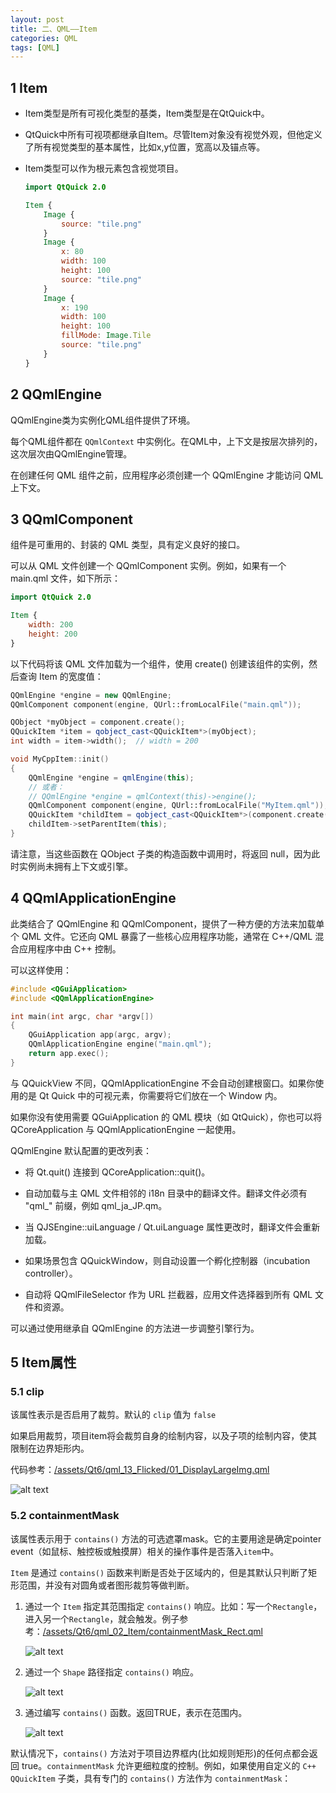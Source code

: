 ```yaml
---
layout: post
title: 二、QML——Item
categories: QML
tags: [QML]
---
```


## 1 Item

- Item类型是所有可视化类型的基类，Item类型是在QtQuick中。

- QtQuick中所有可视项都继承自Item。尽管Item对象没有视觉外观，但他定义了所有视觉类型的基本属性，比如x,y位置，宽高以及锚点等。

- Item类型可以作为根元素包含视觉项目。


  ```qml
  import QtQuick 2.0

  Item {
      Image {
          source: "tile.png"
      }
      Image {
          x: 80
          width: 100
          height: 100
          source: "tile.png"
      }
      Image {
          x: 190
          width: 100
          height: 100
          fillMode: Image.Tile
          source: "tile.png"
      }
  }
  ```

## 2 QQmlEngine

QQmlEngine类为实例化QML组件提供了环境。

每个QML组件都在 `QQmlContext` 中实例化。在QML中，上下文是按层次排列的，这次层次由QQmlEngine管理。

在创建任何 QML 组件之前，应用程序必须创建一个 QQmlEngine 才能访问 QML 上下文。

## 3 QQmlComponent

组件是可重用的、封装的 QML 类型，具有定义良好的接口。

可以从 QML 文件创建一个 QQmlComponent 实例。例如，如果有一个 main.qml 文件，如下所示：

```qml
import QtQuick 2.0

Item {
    width: 200
    height: 200
}
```

以下代码将该 QML 文件加载为一个组件，使用 create() 创建该组件的实例，然后查询 Item 的宽度值：

```c++
QQmlEngine *engine = new QQmlEngine;
QQmlComponent component(engine, QUrl::fromLocalFile("main.qml"));

QObject *myObject = component.create();
QQuickItem *item = qobject_cast<QQuickItem*>(myObject);
int width = item->width();  // width = 200
```

```c++
void MyCppItem::init()
{
    QQmlEngine *engine = qmlEngine(this);
    // 或者：
    // QQmlEngine *engine = qmlContext(this)->engine();
    QQmlComponent component(engine, QUrl::fromLocalFile("MyItem.qml"));
    QQuickItem *childItem = qobject_cast<QQuickItem*>(component.create());
    childItem->setParentItem(this);
}
```

请注意，当这些函数在 QObject 子类的构造函数中调用时，将返回 null，因为此时实例尚未拥有上下文或引擎。

## 4 QQmlApplicationEngine

此类结合了 QQmlEngine 和 QQmlComponent，提供了一种方便的方法来加载单个 QML 文件。它还向 QML 暴露了一些核心应用程序功能，通常在 C++/QML 混合应用程序中由 C++ 控制。

可以这样使用：

```c++
#include <QGuiApplication>
#include <QQmlApplicationEngine>

int main(int argc, char *argv[])
{
    QGuiApplication app(argc, argv);
    QQmlApplicationEngine engine("main.qml");
    return app.exec();
}
```

与 QQuickView 不同，QQmlApplicationEngine 不会自动创建根窗口。如果你使用的是 Qt Quick 中的可视元素，你需要将它们放在一个 Window 内。

如果你没有使用需要 QGuiApplication 的 QML 模块（如 QtQuick），你也可以将 QCoreApplication 与 QQmlApplicationEngine 一起使用。

QQmlEngine 默认配置的更改列表：

- 将 Qt.quit() 连接到 QCoreApplication::quit()。

- 自动加载与主 QML 文件相邻的 i18n 目录中的翻译文件。翻译文件必须有 "qml_" 前缀，例如 qml_ja_JP.qm。

- 当 QJSEngine::uiLanguage / Qt.uiLanguage 属性更改时，翻译文件会重新加载。

- 如果场景包含 QQuickWindow，则自动设置一个孵化控制器（incubation controller）。

- 自动将 QQmlFileSelector 作为 URL 拦截器，应用文件选择器到所有 QML 文件和资源。

可以通过使用继承自 QQmlEngine 的方法进一步调整引擎行为。

## 5 Item属性

### 5.1 clip

该属性表示是否启用了裁剪。默认的 `clip` 值为 `false`

如果启用裁剪，项目item将会裁剪自身的绘制内容，以及子项的绘制内容，使其限制在边界矩形内。

代码参考：[/assets/Qt6/qml_13_Flicked/01_DisplayLargeImg.qml](/assets/Qt6/qml_13_Flicked/01_DisplayLargeImg.qml)

![alt text](/assets/Qt6/qml_02_Item/image/image.png)

### 5.2 containmentMask

该属性表示用于 `contains()` 方法的可选遮罩mask。它的主要用途是确定pointer event（如鼠标、触控板或触摸屏）相关的操作事件是否落入`item`中。

`Item` 是通过 `contains()` 函数来判断是否处于区域内的，但是其默认只判断了矩形范围，并没有对圆角或者图形裁剪等做判断。


1. 通过一个 `Item` 指定其范围指定 `contains()` 响应。比如：写一个`Rectangle`，进入另一个`Rectangle`，就会触发。例子参考：[/assets/Qt6/qml_02_Item/containmentMask_Rect.qml](/assets/Qt6/qml_02_Item/containmentMask_Rect.qml)

    ![alt text](/assets/Qt6/qml_02_Item/image/image-1.png)

2. 通过一个 `Shape` 路径指定 `contains()` 响应。
   
    ![alt text](/assets/Qt6/qml_02_Item/image/image-3.png)

3. 通过编写 `contains()` 函数。返回TRUE，表示在范围内。
    
    ![alt text](/assets/Qt6/qml_02_Item/image/image-2.png)



默认情况下，`contains()` 方法对于项目边界框内(比如规则矩形)的任何点都会返回 true。`containmentMask` 允许更细粒度的控制。例如，如果使用自定义的 `C++ QQuickItem` 子类，具有专门的 `contains()` 方法作为 `containmentMask`：


